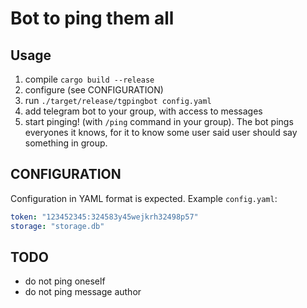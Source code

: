 # Bot to ping them all

## Usage

1. compile `cargo build --release`
2. configure (see CONFIGURATION)
3. run `./target/release/tgpingbot config.yaml`
4. add telegram bot to your group, with access to messages
5. start pinging! (with `/ping` command in your group). The bot pings everyones it knows, for it to know some user said user should say something in group.

## CONFIGURATION

Configuration in YAML format is expected. Example `config.yaml`:

```yaml
token: "123452345:324583y45wejkrh32498p57"
storage: "storage.db"
```

## TODO

- do not ping oneself
- do not ping message author
